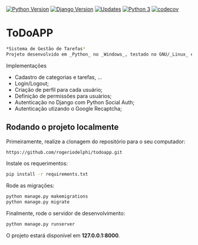 [![Python Version](https://img.shields.io/badge/python-3.7.5-brightgreen.svg)](https://python.org)
[![Django Version](https://img.shields.io/badge/django-3.2.12-brightgreen.svg)](https://djangoproject.com)
[![Updates](https://pyup.io/repos/github/rogeriodelphi/todoapp/shield.svg)](https://pyup.io/repos/github/rogeriodelphi/todoapp/)
[![Python 3](https://pyup.io/repos/github/rogeriodelphi/todoapp/python-3-shield.svg)](https://pyup.io/repos/github/rogeriodelphi/todoapp/)
[![codecov](https://codecov.io/gh/rogeriodelphi/todoapp/branch/master/graph/badge.svg)](https://codecov.io/gh/rogeriodelphi/todoapp)

# ToDoAPP
```bash
*Sistema de Gestão de Tarefas*  
Projeto desenvolvido em _Python_ no _Windows_, testado no GNU/_Linux_ e _Windows_.  
```
Implementações
* Cadastro de categorias e tarefas, ...
* Login/Logout;
* Criação de perfil para cada usuário;
* Definição de permissões para usuários;
* Autenticação no Django com Python Social Auth;
* Autenticação utizando o Google Recaptcha;  

## Rodando o projeto localmente

Primeiramente, realize a clonagem do repositório para o seu computador:

```bash
https://github.com/rogeriodelphi/todoapp.git
```

Instale os requerimentos:

```bash
pip install -r requirements.txt
```

Rode as migrações:

```bash
python manage.py makemigrations
python manage.py migrate
```

Finalmente, rode o servidor de desenvolvimento:

```bash
python manage.py runserver
```

O projeto estará disponível em **127.0.0.1:8000**.